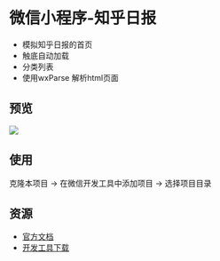 # 微信小程序-知乎日报

* 模拟知乎日报的首页
* 触底自动加载
* 分类列表
* 使用wxParse 解析html页面

## 预览

![](images/zhihu.gif)

## 使用

克隆本项目 -> 在微信开发工具中添加项目 -> 选择项目目录

## 资源

* [官方文档](https://mp.weixin.qq.com/debug/wxadoc/dev/?t=1474644083132)
* [开发工具下载](https://mp.weixin.qq.com/debug/wxadoc/dev/devtools/download.html?t=1474644089359)
